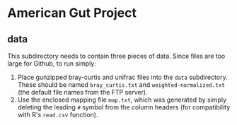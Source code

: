 # American Gut Project
## data

This subdirectory needs to contain three pieces of data. Since files are too large for Github, to run simply:

1. Place gunzipped bray-curtis and unifrac files into the `data` subdirectory. These should be named `bray_curtis.txt` and `weighted-normalized.txt` (the default file names from the FTP server).
2. Use the enclosed mapping file `map.txt`, which was generated by simply deleting the leading `#` symbol from the column headers (for compatibility with R's `read.csv` function).